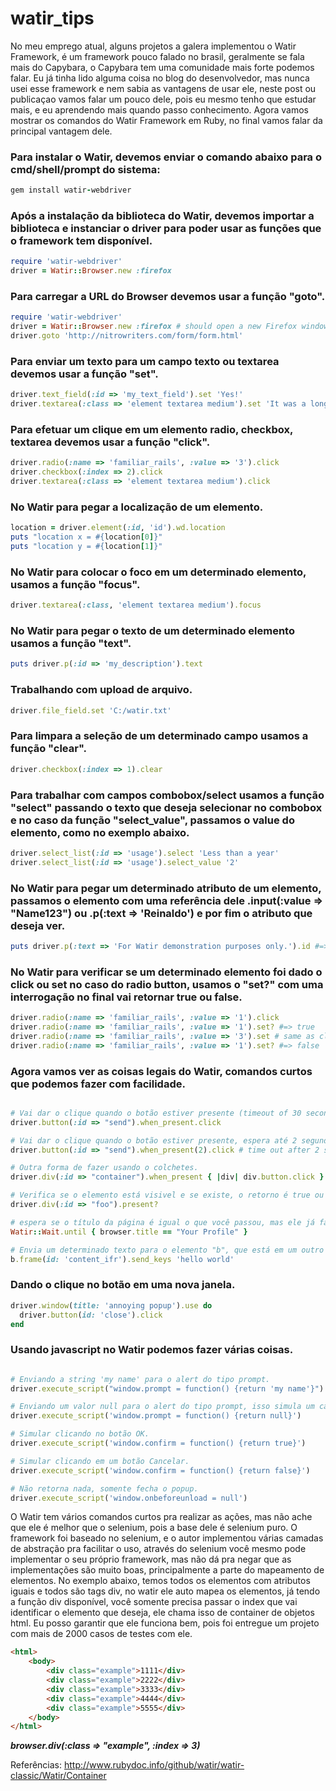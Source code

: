 # watir_tips
No meu emprego atual, alguns projetos a galera implementou o Watir Framework, é um framework pouco falado no brasil, geralmente se fala mais do Capybara, o Capybara tem uma comunidade mais forte podemos falar. Eu já tinha lido alguma coisa no blog do desenvolvedor, mas nunca usei esse framework e nem sabia as vantagens de usar ele, neste post ou publicaçao vamos falar um pouco dele, pois eu mesmo tenho que estudar mais, e eu aprendendo mais quando passo conhecimento. Agora vamos mostrar os comandos do Watir Framework em Ruby, no final vamos falar da principal vantagem dele.

### Para instalar o Watir, devemos enviar o comando abaixo para o cmd/shell/prompt do sistema:
```ruby
gem install watir-webdriver
```

### Após a instalação da biblioteca do Watir, devemos importar a biblioteca e instanciar o driver para poder usar as funções que o framework tem disponível.
```ruby
require 'watir-webdriver'
driver = Watir::Browser.new :firefox
```

### Para carregar a URL do Browser devemos usar a função "goto".
```ruby
require 'watir-webdriver'
driver = Watir::Browser.new :firefox # should open a new Firefox window
driver.goto 'http://nitrowriters.com/form/form.html'
```

### Para enviar um texto para um campo texto ou textarea devemos usar a função "set".
```ruby
driver.text_field(:id => 'my_text_field').set 'Yes!'
driver.textarea(:class => 'element textarea medium').set 'It was a long time ago, I do not remember'
```

### Para efetuar um clique em um elemento radio, checkbox, textarea devemos usar a função "click".
```ruby
driver.radio(:name => 'familiar_rails', :value => '3').click
driver.checkbox(:index => 2).click
driver.textarea(:class => 'element textarea medium').click
```

### No Watir para pegar a localização de um elemento.
```ruby
location = driver.element(:id, 'id').wd.location
puts "location x = #{location[0]}"
puts "location y = #{location[1]}"
```

### No Watir para colocar o foco em um determinado elemento, usamos a função "focus".
```ruby
driver.textarea(:class, 'element textarea medium').focus
```

### No Watir para pegar o texto de um determinado elemento usamos a função "text".
```ruby
puts driver.p(:id => 'my_description').text
```


### Trabalhando com upload de arquivo.
```ruby
driver.file_field.set 'C:/watir.txt'
```

### Para limpara a seleção de um determinado campo usamos a função "clear".
```ruby
driver.checkbox(:index => 1).clear
```


### Para trabalhar com campos combobox/select usamos a função "select" passando o texto que deseja selecionar no combobox e no caso da função "select_value", passamos o value do elemento, como no exemplo abaixo.
```ruby
driver.select_list(:id => 'usage').select 'Less than a year'
driver.select_list(:id => 'usage').select_value '2'
```

### No Watir para pegar um determinado atributo de um elemento, passamos o elemento com uma referência dele .input(:value => "Name123") ou .p(:text => 'Reinaldo') e por fim o atributo que deseja ver.

```ruby
puts driver.p(:text => 'For Watir demonstration purposes only.').id #=> output: 'my_description'
```

### No Watir para verificar se um determinado elemento foi dado o click ou set no caso do radio button, usamos o "set?" com uma interrogação no final vai retornar true ou false.
```ruby
driver.radio(:name => 'familiar_rails', :value => '1').click
driver.radio(:name => 'familiar_rails', :value => '1').set? #=> true
driver.radio(:name => 'familiar_rails', :value => '3').set # same as click 
driver.radio(:name => 'familiar_rails', :value => '1').set? #=> false
```

### Agora vamos ver as coisas legais do Watir, comandos curtos que podemos fazer com facilidade.
```ruby

# Vai dar o clique quando o botão estiver presente (timeout of 30 seconds).
driver.button(:id => "send").when_present.click    

# Vai dar o clique quando o botão estiver presente, espera até 2 segundos, você pode determinar o tempo que deseja.
driver.button(:id => "send").when_present(2).click # time out after 2 seconds 

# Outra forma de fazer usando o colchetes.
driver.div(:id => "container").when_present { |div| div.button.click }

# Verifica se o elemento está visivel e se existe, o retorno é true ou false.
driver.div(:id => "foo").present?

# espera se o título da página é igual o que você passou, mas ele já faz a espera dinâmica.
Watir::Wait.until { browser.title == "Your Profile" }

# Envia um determinado texto para o elemento "b", que está em um outro frame, isso é feito em uma linha.
b.frame(id: 'content_ifr').send_keys 'hello world'
```

### Dando o clique no botão em uma nova janela.
```ruby
driver.window(title: 'annoying popup').use do
  driver.button(id: 'close').click
end
```

### Usando javascript no Watir podemos fazer várias coisas.
```ruby

# Enviando a string 'my name' para o alert do tipo prompt. 
driver.execute_script("window.prompt = function() {return 'my name'}")

# Enviando um valor null para o alert do tipo prompt, isso simula um cancelar. 
driver.execute_script('window.prompt = function() {return null}')

# Simular clicando no botão OK.
driver.execute_script('window.confirm = function() {return true}')

# Simular clicando em um botão Cancelar.
driver.execute_script('window.confirm = function() {return false}')

# Não retorna nada, somente fecha o popup.
driver.execute_script('window.onbeforeunload = null')
```

   O Watir tem vários comandos curtos pra realizar as ações, mas não ache que ele é melhor que o selenium, pois a base dele é selenium puro. O framework foi baseado no selenium, e o autor implementou várias camadas de abstração pra facilitar o uso, através do selenium você mesmo pode implementar o seu próprio framework, mas não dá pra negar que as implementações são muito boas, principalmente a parte do mapeamento de elementos.
   No exemplo abaixo, temos todos os elementos com atributos iguais e todos são tags div, no watir ele auto mapea os elementos, já tendo a função div disponível, você somente precisa passar o index que vai identificar o elemento que deseja, ele chama isso de container de objetos html.
   Eu posso garantir que ele funciona bem, pois foi entregue um projeto com mais de 2000 casos de testes com ele.

```html
<html>
    <body>
        <div class="example">1111</div>
        <div class="example">2222</div>
        <div class="example">3333</div>
        <div class="example">4444</div>
        <div class="example">5555</div>
    </body>
</html>
```
***browser.div(:class => "example", :index => 3)***


Referências:
http://www.rubydoc.info/github/watir/watir-classic/Watir/Container
